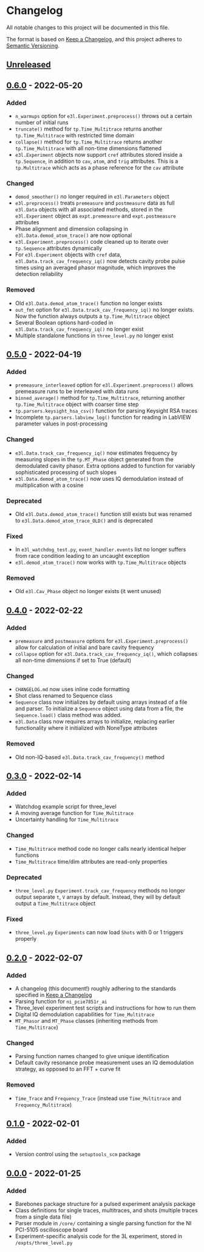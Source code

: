 # Changelog

All notable changes to this project will be documented in this file.

The format is based on [Keep a Changelog](https://keepachangelog.com/en/1.0.0/),
and this project adheres to [Semantic Versioning](https://semver.org/spec/v2.0.0.html).

## [Unreleased]

## [0.6.0] - 2022-05-20

### Added
- `n_warmups` option for `e3l.Experiment.preprocess()` throws out a certain number of initial runs
- `truncate()` method for `tp.Time_Multitrace` returns another `tp.Time_Multitrace` with restricted time domain
- `collapse()` method for `tp.Time_Multitrace` returns another `tp.Time_Multitrace` with all non-time dimensions flattened
- `e3l.Experiment` objects now support `cref` attributes stored inside a `tp.Sequence`, in addition to `cav`, `atom`, and `trig` attributes. This is a `tp.Multitrace` which acts as a phase reference for the `cav` attribute

### Changed
- `demod_smoother()` no longer required in `e3l.Parameters` object
- `e3l.preprocess()` treats `premeasure` and `postmeasure` data as full `e3l.Data` objects with all associated methods, stored in the `e3l.Experiment` object as `expt.premeasure` and `expt.postmeasure` attributes
- Phase alignment and dimension collapsing in `e3l.Data.demod_atom_trace()` are now optional
- `e3l.Experiment.preprocess()` code cleaned up to iterate over `tp.Sequence` attributes dynamically
- For `e3l.Experiment` objects with `cref` data, `e3l.Data.track_cav_frequency_iq()` now detects cavity probe pulse times using an averaged phasor magnitude, which improves the detection reliability

### Removed
- Old `e3l.Data.demod_atom_trace()` function no longer exists
- `out_fmt` option for `e3l.Data.track_cav_frequency_iq()` no longer exists. Now the function always outputs a `tp.Time_Multitrace` object
- Several Boolean options hard-coded in `e3l.Data.track_cav_frequency_iq()` no longer exist
- Multiple standalone functions in `three_level.py` no longer exist

## [0.5.0] - 2022-04-19

### Added
- `premeasure_interleaved` option for `e3l.Experiment.preprocess()` allows premeasure runs to be interleaved with data runs
- `binned_average()` method for `tp.Time_Multitrace`, returning another `tp.Time_Multitrace` object with coarser time step
- `tp.parsers.keysight_hsa_csv()` function for parsing Keysight RSA traces
- Incomplete `tp.parsers.labview_log()` function for reading in LabVIEW parameter values in post-processing

### Changed
- `e3l.Data.track_cav_frequency_iq()` now estimates frequency by measuring slopes in the `tp.MT_Phase` object generated from the demodulated cavity phasor. Extra options added to function for variably sophisticated processing of such slopes
- `e3l.Data.demod_atom_trace()` now uses IQ demodulation instead of multiplication with a cosine

### Deprecated
- Old `e3l.Data.demod_atom_trace()` function still exists but was renamed to `e3l.Data.demod_atom_trace_OLD()` and is deprecated

### Fixed
- In `e3l_watchdog_test.py`, `event_handler.events` list no longer suffers from race condition leading to an uncaught exception
- `e3l.demod_atom_trace()` now works with `tp.Time_Multitrace` objects

### Removed
- Old `e3l.Cav_Phase` object no longer exists (it went unused)

## [0.4.0] - 2022-02-22

### Added
- `premeasure` and `postmeasure` options for `e3l.Experiment.preprocess()` allow for calculation of initial and bare cavity frequency
- `collapse` option for `e3l.Data.track_cav_frequency_iq()`, which collapses all non-time dimensions if set to True (default)

### Changed
- `CHANGELOG.md` now uses inline code formatting
- Shot class renamed to Sequence class
- `Sequence` class now initializes by default using arrays instead of a file and parser. To initialize a `Sequence` object using data from a file, the `Sequence.load()` class method was added.
- `e3l.Data` class now requires arrays to initialize, replacing earlier functionality where it initialized with NoneType attributes

### Removed
- Old non-IQ-based `e3l.Data.track_cav_frequency()` method

## [0.3.0] - 2022-02-14

### Added
- Watchdog example script for three_level
- A moving average function for `Time_Multitrace`
- Uncertainty handling for `Time_Multitrace`

### Changed
- `Time_Multitrace` method code no longer calls nearly identical helper functions
- `Time_Multitrace` time/dim attributes are read-only properties

### Deprecated
- `three_level.py` `Experiment.track_cav_frequency` methods no longer output separate `t`, `V` arrays by default. Instead, they will by default output a `Time_Multitrace` object

### Fixed
- `three_level.py` `Experiments` can now load `Shots` with 0 or 1 triggers properly

## [0.2.0] - 2022-02-07

### Added

- A changelog (this document!) roughly adhering to the standards specified in [Keep a Changelog](https://keepachangelog.com/en/1.0.0/)
- Parsing function for `ni_pcie7851r_ai`
- Three_level experiment test scripts and instructions for how to run them
- Digital IQ demodulation capabilities for `Time_Multitrace`
- `MT_Phasor` and `MT_Phase` classes (inheriting methods from `Time_Multitrace`)

### Changed
- Parsing function names changed to give unique identification
- Default cavity resonance probe measurement uses an IQ demodulation strategy, as opposed to an FFT + curve fit

### Removed
- `Time_Trace` and `Frequency_Trace` (instead use `Time_Multitrace` and `Frequency_Multitrace`)

## [0.1.0] - 2022-02-01

### Added

- Version control using the `setuptools_scm` package

## [0.0.0] - 2022-01-25

### Added

- Barebones package structure for a pulsed experiment analysis package
- Class definitions for single traces, multitraces, and shots (multiple traces from a single data file)
- Parser module in `/core/` containing a single parsing function for the NI PCI-5105 oscilloscope board
- Experiment-specific analysis code for the 3L experiment, stored in `/expts/three_level.py`

[Unreleased]: https://github.com/dylan-j-young/thompson-pulsed/compare/v0.6.0...HEAD
[0.6.0]: https://github.com/dylan-j-young/thompson-pulsed/compare/v0.5.0...v0.6.0
[0.5.0]: https://github.com/dylan-j-young/thompson-pulsed/compare/v0.4.0...v0.5.0
[0.4.0]: https://github.com/dylan-j-young/thompson-pulsed/compare/v0.3.0...v0.4.0
[0.3.0]: https://github.com/dylan-j-young/thompson-pulsed/compare/v0.2.0...v0.3.0
[0.2.0]: https://github.com/dylan-j-young/thompson-pulsed/compare/v0.1.0...v0.2.0
[0.1.0]: https://github.com/dylan-j-young/thompson-pulsed/compare/v0.0.0...v0.1.0
[0.0.0]: https://github.com/dylan-j-young/thompson-pulsed/tree/v0.0.0